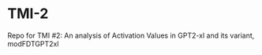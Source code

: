 # TMI-2
Repo for TMI #2:  An analysis of Activation Values in GPT2-xl and its variant, modFDTGPT2xl
